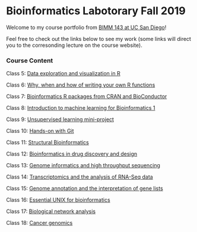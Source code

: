 # Bioinformatics Labotorary Fall 2019

Welcome to my course portfolio from [BIMM 143 at UC San Diego](https://bioboot.github.io/bimm143_F19/)!

Feel free to check out the links below to see my work (some links will direct you to the corresonding lecture on the course website). 

### Course Content

Class 5: [Data exploration and visualization in R](https://github.com/belindarxx/Introduction_to_Bioinformatics_BIMM143-/blob/master/class5/class05.md)

Class 6: [Why, when and how of writing your own R functions](https://github.com/belindarxx/Introduction_to_Bioinformatics_BIMM143-/blob/master/class6/class6.md)

Class 7: [Bioinformatics R packages from CRAN and BioConductor](https://github.com/belindarxx/BIMM143/blob/master/class7/Class7.md)

Class 8: [Introduction to machine learning for Bioinformatics 1](https://github.com/belindarxx/BIMM143/blob/master/class8/Class8.md)

Class 9: [Unsupervised learning mini-project](https://github.com/belindarxx/BIMM143/blob/master/class9/Class9.md)

Class 10: [Hands-on with Git](https://bioboot.github.io/bimm143_F19/lectures/#10)

Class 11: [Structural Bioinformatics](https://github.com/belindarxx/BIMM143/blob/master/class11/class11.md)

Class 12: [Bioinformatics in drug discovery and design](https://github.com/belindarxx/BIMM143/blob/master/class12/class12.md)

Class 13: [Genome informatics and high throughput sequencing](https://bioboot.github.io/bimm143_F19/lectures/#13)

Class 14: [Transcriptomics and the analysis of RNA-Seq data](https://github.com/belindarxx/BIMM143/blob/master/class14/class14.md)

Class 15: [Genome annotation and the interpretation of gene lists](https://github.com/belindarxx/BIMM143/blob/master/class15/class15.md)

Class 16: [Essential UNIX for bioinformatics](https://bioboot.github.io/bimm143_F19/lectures/#16)

Class 17: [Biological network analysis](https://bioboot.github.io/bimm143_F19/lectures/#17)

Class 18: [Cancer genomics](https://github.com/belindarxx/BIMM143/blob/master/class18/class18.md)
